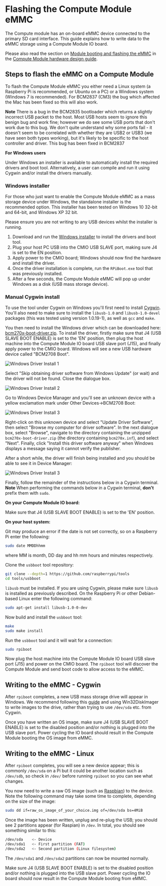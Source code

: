 # Flashing the Compute Module eMMC

The Compute module has an on-board eMMC device connected to the primary SD card interface. This guide explains how to write data to the eMMC storage using a Compute Module IO board.

Please also read the section on [Module booting and flashing the eMMC](cm-designguide.md#modulebootingandflashing) in the [Compute Module hardware design guide](cm-designguide.md).

## Steps to flash the eMMC on a Compute Module

To flash the Compute Module eMMC you either need a Linux system (a Raspberry Pi is recommended, or Ubuntu on a PC) or a Windows system (Windows 7 is recommended).  For BCM2837 (CM3) the bug which affected the Mac has been fixed so this will also work.

**Note** There is a bug in the BCM2835 bootloader which returns a slightly incorrect USB packet to the host. Most USB hosts seem to ignore this benign bug and work fine; however we do see some USB ports that don't work due to this bug. We don't quite understand why some ports fail - it doesn't seem to be correlated with whether they are USB2 or USB3 (we have seen both types working), but it's likely to be specific to the host controller and driver.  This bug has been fixed in BCM2837

**For Windows users**

Under Windows an installer is available to automatically install the required drivers and boot tool. Alternatively, a user can compile and run it using Cygwin and/or install the drivers manually.

### Windows installer

For those who just want to enable the Compute Module eMMC as a mass storage device under Windows, the standalone installer is the recommended option. This installer has been tested on Windows 10 32-bit and 64-bit, and Windows XP 32 bit.

Please ensure you are not writing to any USB devices whilst the installer is running.

1. Download and run the [Windows installer](CM-Boot-Installer.exe) to install the drivers and boot tool.
1. Plug your host PC USB into the CMIO USB SLAVE port, making sure J4 is set to the EN position.
1. Apply power to the CMIO board; Windows should now find the hardware and install the driver.
1. Once the driver installation is complete, run the `RPiBoot.exe` tool that was previously installed.
1. After a few seconds, the Compute Module eMMC will pop up under Windows as a disk (USB mass storage device).

### Manual Cygwin install

To use the tool under Cygwin on Windows you'll first need to install [Cygwin](https://www.cygwin.com/). You'll also need to make sure to install the `libusb-1.0` and `libusb-1.0-devel` packages (this was tested using version 1.0.19-1), as well as `gcc` and `make`.

You then need to install the Windows driver which can be downloaded here: [bcm270x-boot-driver.zip](bcm270x-boot-driver.zip). To install the driver, firstly make sure that J4 (USB SLAVE BOOT ENABLE) is set to the 'EN' position, then plug the host machine into the Compute Module IO board USB slave port (J15), and finally apply power to the CMIO board. Windows will see a new USB hardware device called "BCM2708 Boot".

![Windows Driver Install 1](images/cm-driver-winupdate.jpg)

Select "Skip obtaining driver software from Windows Update" (or wait) and the driver will not be found. Close the dialogue box.

![Windows Driver Install 2](images/cm-driver-notfound.jpg)

Go to Windows Device Manager and you'll see an unknown device with a yellow exclamation mark under Other Devices->BCM2708 Boot:

![Windows Driver Install 3](images/cm-driver-devmanager-install.jpg)

Right-click on this unknown device and select "Update Driver Software", then select "Browse my computer for driver software". In the next dialogue box, select "Browse", navigate to the directory containing the unzipped `bcm270x-boot-driver.zip` (the directory containing `bcm270x.inf`), and select "Next". Finally, click "Install this driver software anyway" when Windows displays a message saying it cannot verify the publisher.

After a short while, the driver will finish being installed and you should be able to see it in Device Manager:

![Windows Driver Install 3](images/libusb-bcm270x-boot.jpg)

Finally, follow the remainder of the instructions below in a Cygwin terminal. **Note** When performing the commands below in a Cygwin terminal, **don't** prefix them with `sudo`.

**On your Compute Module IO board:**

Make sure that J4 (USB SLAVE BOOT ENABLE) is set to the 'EN' position.

**On your host system:**

Git may produce an error if the date is not set correctly, so on a Raspberry Pi enter the following:

```bash
sudo date MMDDhhmm
```

where MM is month, DD day and hh mm hours and minutes respectively.

Clone the `usbboot` tool repository:

```bash
git clone --depth=1 https://github.com/raspberrypi/tools
cd tools/usbboot
```

`libusb` must be installed. If you are using Cygwin, please make sure `libusb` is installed as previously described. On the Raspberry Pi or other Debian-based Linux enter the following command:

```bash
sudo apt-get install libusb-1.0-0-dev
```

Now build and install the `usbboot` tool:

```bash
make
sudo make install
```

Run the `usbboot` tool and it will wait for a connection:

```bash
sudo rpiboot
```

Now plug the host machine into the Compute Module IO board USB slave port (J15) and power on the CMIO board. The `rpiboot` tool will discover the Compute Module and send boot code to allow access to the eMMC. 

## Writing to the eMMC - Cygwin

After `rpiboot` completes, a new USB mass storage drive will appear in Windows. We recommend following this [guide](../../installation/installing-images/windows.md) and using Win32DiskImager to write images to the drive, rather than trying to use `/dev/sda` etc. from Cygwin.

Once you have written an OS image, make sure J4 (USB SLAVE BOOT ENABLE) is set to the disabled position and/or nothing is plugged into the USB slave port. Power cycling the IO board should result in the Compute Module booting the OS image from eMMC.

## Writing to the eMMC - Linux

After `rpiboot` completes, you will see a new device appear; this is commonly `/dev/sda` on a Pi but it could be another location such as `/dev/sdb`, so check in `/dev/` before running `rpiboot` so you can see what changes.

You now need to write a raw OS image (such as [Raspbian](http://downloads.raspberrypi.org/raspbian_latest)) to the device. Note the following command may take some time to complete, depending on the size of the image:

```bash
sudo dd if=raw_os_image_of_your_choice.img of=/dev/sda bs=4MiB
```

Once the image has been written, unplug and re-plug the USB; you should see 2 partitions appear (for Raspian) in `/dev`. In total, you should see something similar to this:

```bash
/dev/sda    <- Device
/dev/sda1   <- First partition (FAT)
/dev/sda2   <- Second partition (Linux filesystem)
```

The `/dev/sda1` and `/dev/sda2` partitions can now be mounted normally.

Make sure J4 (USB SLAVE BOOT ENABLE) is set to the disabled position and/or nothing is plugged into the USB slave port. Power cycling the IO board should now result in the Compute Module booting from eMMC.

